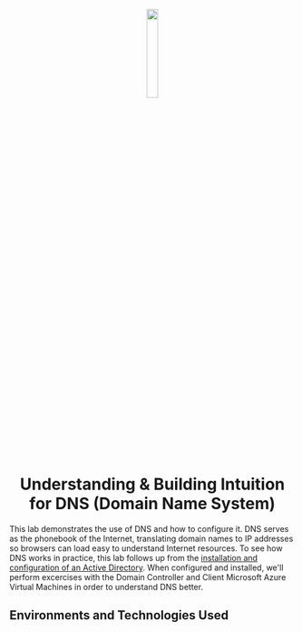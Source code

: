 <p align="center">
<img src="https://github.com/landonbmartin/DNS/assets/148168629/cd122fa4-6b8f-45bb-a340-a15d189cc1cd" height=20% width=20%/>
</p>

<h1 align = "center">Understanding & Building Intuition for DNS (Domain Name System)</h1>
This lab demonstrates the use of DNS and how to configure it. DNS serves as the phonebook of the Internet, translating domain names to IP addresses so browsers can load easy to understand Internet resources. To see how DNS works in practice, this lab follows up from the <a href = "https://github.com/landonbmartin/active-directory">installation and configuration of an Active Directory</a>. When configured and installed, we'll perform excercises with the Domain Controller and Client Microsoft Azure Virtual Machines in order to understand DNS better.

<br />

<h2>Environments and Technologies Used</h2>

